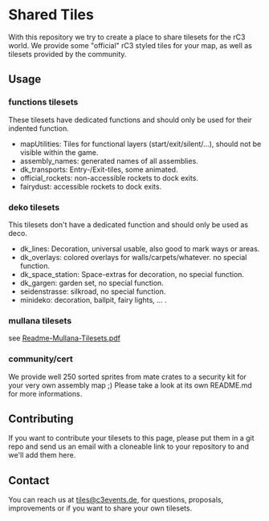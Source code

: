 # Shared Tiles

With this repository we try to create a place to share tilesets for the rC3 world. We provide some "official" rC3 styled tiles for your map, as well as tilesets provided by the community.

## Usage

### functions tilesets
These tilesets have dedicated functions and should only be used for their indented function.
* mapUtilities: Tiles for functional layers (start/exit/silent/...), should not be visible within the game.
* assembly_names: generated names of all assemblies.
* dk_transports: Entry-/Exit-tiles, some animated.
* official_rockets: non-accessible rockets to dock exits.
* fairydust: accessible rockets to dock exits.

### deko tilesets
This tilesets don't have a dedicated function and should only be used as deco.
* dk_lines: Decoration, universal usable, also good to mark ways or areas.
* dk_overlays: colored overlays for walls/carpets/whatever. no special function.
* dk_space_station: Space-extras for decoration, no special function.
* dk_gargen: garden set, no special function.
* seidenstrasse: silkroad, no special function.
* minideko: decoration, ballpit, fairy lights, ... .

### mullana tilesets
see [Readme-Mullana-Tilesets.pdf](Readme-Mullana-Tilesets.pdf)

### community/cert
We provide well 250 sorted sprites from mate crates to a security kit for your very own assembly map ;)
Please take a look at its own README.md for more informations.

## Contributing
If you want to contribute your tilesets to this page, please put them in a git repo and send us an email with a cloneable link to your repository to and we'll add them here.

## Contact
You can reach us at tiles@c3events.de, for questions, proposals, improvements or if you want to share your own tilesets.
